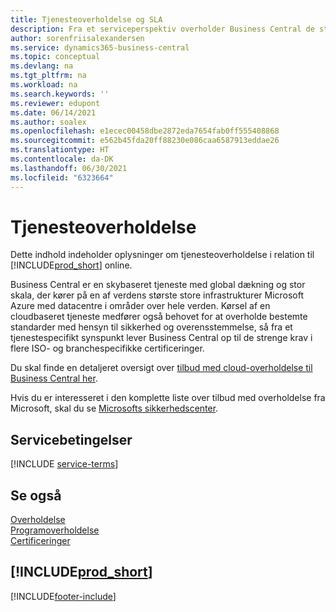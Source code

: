 ```yaml
---
title: Tjenesteoverholdelse og SLA
description: Fra et serviceperspektiv overholder Business Central de strenge krav og overholdelse af SLA i flere ISO-og branchespecifikke certificeringer.
author: sorenfriisalexandersen
ms.service: dynamics365-business-central
ms.topic: conceptual
ms.devlang: na
ms.tgt_pltfrm: na
ms.workload: na
ms.search.keywords: ''
ms.reviewer: edupont
ms.date: 06/14/2021
ms.author: soalex
ms.openlocfilehash: e1ecec00458dbe2872eda7654fab0ff555408868
ms.sourcegitcommit: e562b45fda20ff88230e086caa6587913eddae26
ms.translationtype: HT
ms.contentlocale: da-DK
ms.lasthandoff: 06/30/2021
ms.locfileid: "6323664"
---
```

# <a name="service-compliance"></a>Tjenesteoverholdelse

Dette indhold indeholder oplysninger om tjenesteoverholdelse i relation til [!INCLUDE[prod_short](../includes/prod_short.md)] online.  

Business Central er en skybaseret tjeneste med global dækning og stor skala, der kører på en af verdens største store infrastrukturer Microsoft Azure med datacentre i områder over hele verden. Kørsel af en cloudbaseret tjeneste medfører også behovet for at overholde bestemte standarder med hensyn til sikkerhed og overensstemmelse, så fra et tjenestespecifikt synspunkt lever Business Central op til de strenge krav i flere ISO- og branchespecifikke certificeringer.

Du skal finde en detaljeret oversigt over [tilbud med cloud-overholdelse til Business Central her](https://aka.ms/d365-compliance-list).

Hvis du er interesseret i den komplette liste over tilbud med overholdelse fra Microsoft, skal du se [Microsofts sikkerhedscenter](https://www.microsoft.com/trustcenter/compliance/complianceofferings).

## <a name="service-terms"></a>Servicebetingelser

[!INCLUDE [service-terms](../includes/service-terms.md)]

## <a name="see-also"></a>Se også

[Overholdelse](compliance-overview.md)  
[Programoverholdelse](compliance-application-compliance.md)  
[Certificeringer](compliance-certifications.md)  

## [!INCLUDE[prod_short](../includes/free_trial_md.md)]  


[!INCLUDE[footer-include](../includes/footer-banner.md)]
